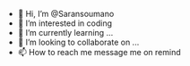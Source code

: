 - 👋 Hi, I’m @Saransoumano
- 👀 I’m interested in coding 
- 🌱 I’m currently learning ...
- 💞️ I’m looking to collaborate on ...
- 📫 How to reach me message me on remind

<!---
Saransoumano/Saransoumano is a ✨ special ✨ repository because its `README.md` (this file) appears on your GitHub profile.
You can click the Preview link to take a look at your changes.
--->
